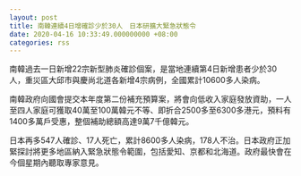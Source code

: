 ```yaml
---
layout: post
title: 南韓連續4日增確診少於30人　日本研擴大緊急狀態令
date: 2020-04-16 10:33:49.000000000 +08:00
categories: rss
---
```


南韓過去一日新增22宗新型肺炎確診個案，是當地連續第4日新增患者少於30人，重災區大邱市與慶尚北道各新增4宗病例，全國累計10600多人染病。

南韓政府向國會提交本年度第二份補充預算案，將會向低收入家庭發放資助，一人至四人家庭可獲取40萬至100萬韓元不等、即折合2500多至6300多港元，預料有1400多萬戶受惠，整個補助總額高達9萬7千億韓元。

日本再多547人確診、17人死亡，累計8600多人染病，178人不治。日本政府正加緊探討將更多地區納入緊急狀態令範圍，包括愛知、京都和北海道。政府最快會在今個星期內聽取專家意見。
